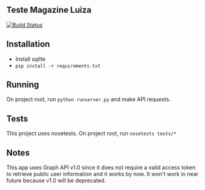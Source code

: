 Teste Magazine Luiza
------------------

[![Build Status](https://travis-ci.org/gabrielhpugliese/test-api.svg?branch=master)](https://travis-ci.org/gabrielhpugliese/test-api)

## Installation

* Install sqlite
* `pip install -r requirements.txt`

## Running

On project root, run `python runserver.py` and make API requests.

## Tests

This project uses nosetests. On project root, run `nosetests tests/*`

## Notes

This app uses Graph API v1.0 since it does not require a valid access token to retrieve public user information and it works by now. It won't work in near future because v1.0 will be deprecated.
